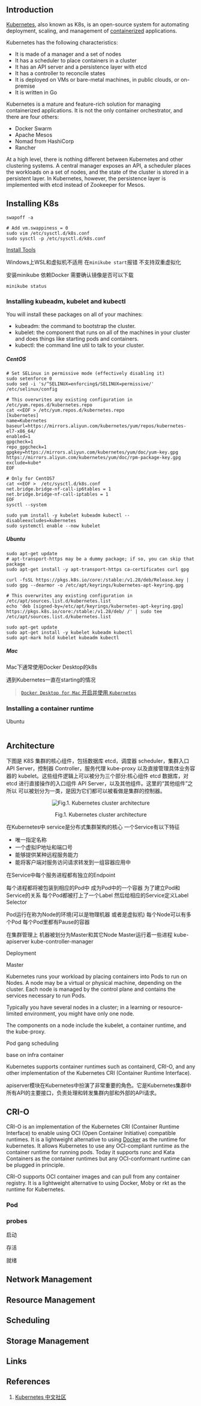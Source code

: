 ## Introduction

[Kubernetes](https://kubernetes.io/), also known as K8s, is an open-source system for automating deployment, scaling, and management of [containerized](/docs/CS/Container/Container.md) applications.

Kubernetes has the following characteristics:

- It is made of a manager and a set of nodes
- It has a scheduler to place containers in a cluster
- It has an API server and a persistence layer with etcd
- It has a controller to reconcile states
- It is deployed on VMs or bare-metal machines, in public clouds, or on-premise
- It is written in Go

Kubernetes is a mature and feature-rich solution for managing containerized applications. It is not the only container orchestrator, and there are four others:

- Docker Swarm
- Apache Mesos
- Nomad from HashiCorp
- Rancher

At a high level, there is nothing different between Kubernetes and other clustering systems. 
A central manager exposes an API, a scheduler places the workloads on a set of nodes, and the state of the cluster is stored in a persistent layer.
In Kubernetes, however, the persistence layer is implemented with etcd instead of Zookeeper for Mesos.

## Installing K8s



```shell
swapoff -a

# Add vm.swappiness = 0
sudo vim /etc/sysctl.d/k8s.conf
sudo sysctl -p /etc/sysctl.d/k8s.conf
```

[Install Tools](https://kubernetes.io/docs/tasks/tools/)

Windows上WSL和虚拟机不适用 在`minikube start`报错 不支持双重虚拟化

安装minikube 依赖Docker 需要确认镜像是否可以下载

```shell
minikube status
```

### Installing kubeadm, kubelet and kubectl

You will install these packages on all of your machines:

- kubeadm: the command to bootstrap the cluster.
- kubelet: the component that runs on all of the machines in your cluster and does things like starting pods and containers.
- kubectl: the command line util to talk to your cluster.

<!-- tabs:start -->

##### **CentOS**

```shell
# Set SELinux in permissive mode (effectively disabling it)
sudo setenforce 0
sudo sed -i 's/^SELINUX=enforcing$/SELINUX=permissive/' /etc/selinux/config

# This overwrites any existing configuration in /etc/yum.repos.d/kubernetes.repo
cat <<EOF > /etc/yum.repos.d/kubernetes.repo
[kubernetes]
name=Kubernetes
baseurl=https://mirrors.aliyun.com/kubernetes/yum/repos/kubernetes-el7-x86_64/
enabled=1
gpgcheck=1
repo_gpgcheck=1
gpgkey=https://mirrors.aliyun.com/kubernetes/yum/doc/yum-key.gpg https://mirrors.aliyun.com/kubernetes/yum/doc/rpm-package-key.gpg
exclude=kube*
EOF

# Only for CentOS7
cat <<EOF >  /etc/sysctl.d/k8s.conf
net.bridge.bridge-nf-call-ip6tables = 1
net.bridge.bridge-nf-call-iptables = 1
EOF
sysctl --system

sudo yum install -y kubelet kubeadm kubectl --disableexcludes=kubernetes
sudo systemctl enable --now kubelet
```

##### **Ubuntu**

```shell
sudo apt-get update
# apt-transport-https may be a dummy package; if so, you can skip that package
sudo apt-get install -y apt-transport-https ca-certificates curl gpg

curl -fsSL https://pkgs.k8s.io/core:/stable:/v1.28/deb/Release.key | sudo gpg --dearmor -o /etc/apt/keyrings/kubernetes-apt-keyring.gpg

# This overwrites any existing configuration in /etc/apt/sources.list.d/kubernetes.list
echo 'deb [signed-by=/etc/apt/keyrings/kubernetes-apt-keyring.gpg] https://pkgs.k8s.io/core:/stable:/v1.28/deb/ /' | sudo tee /etc/apt/sources.list.d/kubernetes.list

sudo apt-get update
sudo apt-get install -y kubelet kubeadm kubectl
sudo apt-mark hold kubelet kubeadm kubectl
```



##### **Mac**

Mac下通常使用Docker Desktop的k8s

遇到Kubernetes一直在starting的情况

> [`Docker Desktop for Mac` 开启并使用 `Kubernetes`](https://github.com/maguowei/k8s-docker-desktop-for-mac?tab=readme-ov-file#docker-desktop-for-mac-%E5%BC%80%E5%90%AF%E5%B9%B6%E4%BD%BF%E7%94%A8-kubernetes)





<!-- tabs:end -->


### Installing a container runtime

<!-- tabs:start -->

Ubuntu


```

```


<!-- tabs:end -->
## Architecture

下图是 K8S 集群的核心组件，包括数据库 etcd，调度器 scheduler，集群入口 API Server，控制器 Controller，服务代理 kube-proxy 以及直接管理具体业务容 器的 kubelet。这些组件逻辑上可以被分为三个部分:核心组件 etcd 数据库，对 etcd 进行直接操作的入口组件 API Server，以及其他组件。这里的“其他组件”之所以 可以被划分为一类，是因为它们都可以被看做是集群的控制器。

<div style="text-align: center;">

![Fig.1. Kubernetes cluster architecture](img/Kubernetes-Cluster-Architecture.png)

</div>

<p style="text-align: center;">
Fig.1. Kubernetes cluster architecture
</p>



在Kubernetes中 service是分布式集群架构的核心
一个Service有以下特征
- 唯一指定名称
- 一个虚拟IP地址和端口号
- 能够提供某种远程服务能力
- 能将客户端对服务访问请求转发到一组容器应用中

在Service中每个服务进程都有独立的Endpoint

每个进程都将被包装到相应的Pod中 成为Pod中的一个容器 为了建立Pod和Service的关系 每个Pod都被打上了一个Label 然后给相应的Service定义Label Selector

Pod运行在称为Node的环境(可以是物理机器 或者是虚拟机) 每个Node可以有多个Pod 每个Pod里都有Pause的容器


在集群管理上 机器被划分为Master和其它Node Master运行着一些进程 kube-apiserver kube-controller-manager


Deployment


Master

Kubernetes runs your workload by placing containers into Pods to run on Nodes. 
A node may be a virtual or physical machine, depending on the cluster.
Each node is managed by the control plane and contains the services necessary to run Pods.

Typically you have several nodes in a cluster; in a learning or resource-limited environment, you might have only one node.

The components on a node include the kubelet, a container runtime, and the kube-proxy.





Pod gang scheduling

base on infra container




Kubernetes supports container runtimes such as containerd, CRI-O, and any other implementation of the Kubernetes CRI (Container Runtime Interface).


apiserver模块在Kubernetes中扮演了非常重要的角色。它是Kubernetes集群中所有API的主要接口，负责处理和转发集群内部和外部的API请求。



## CRI-O

CRI-O is an implementation of the Kubernetes CRI (Container Runtime Interface) to enable using OCI (Open Container Initiative) compatible runtimes.
It is a lightweight alternative to using [Docker](/docs/CS/Container/Docker.md) as the runtime for kubernetes. 
It allows Kubernetes to use any OCI-compliant runtime as the container runtime for running pods. 
Today it supports runc and Kata Containers as the container runtimes but any OCI-conformant runtime can be plugged in principle.

CRI-O supports OCI container images and can pull from any container registry. 
It is a lightweight alternative to using Docker, Moby or rkt as the runtime for Kubernetes.



### Pod



### probes


启动

存活

就绪



## Network Management

## Resource Management

## Scheduling

## Storage Management




## Links


## References

1. [Kubernetes 中文社区](https://www.kubernetes.org.cn/docs)